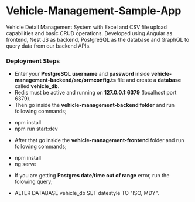 # Vehicle-Management-Sample-App
Vehicle Detail Management System with Excel and CSV file upload capabilities and basic CRUD operations. Developed using Angular as frontend, Nest JS as backend, PostgreSQL as the database and GraphQL to query data from our backend APIs.

### Deployment Steps
* Enter your **PostgreSQL** **username** and **password** inside **vehicle-management-backend/src/ormconfig.ts** file and create a **database** called **vehicle_db**.
* Redis must be active and running on **127.0.0.1:6379** (localhost port 6379).
* Then go inside the **vehicle-management-backend folder** and run following commands;
 - npm install
 - npm run start:dev
* After that go inside the **vehicle-management-frontend** folder and run following commands;
- npm install
- ng serve
* If you are getting **Postgres date/time out of range** error, run the folowing query;
- ALTER DATABASE vehicle_db SET datestyle TO "ISO, MDY".
